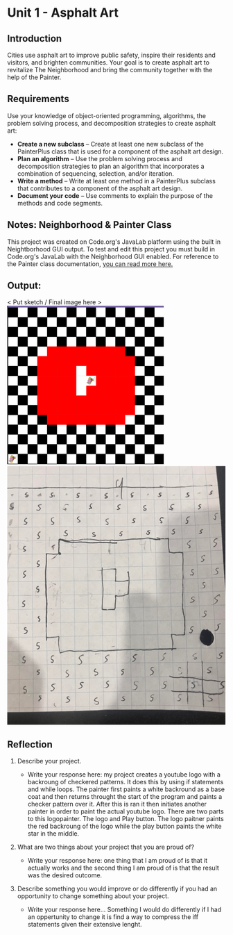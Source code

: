 # Unit 1 - Asphalt Art

## Introduction

Cities use asphalt art to improve public safety, inspire their residents and visitors, and brighten communities. Your goal is to create asphalt art to revitalize The Neighborhood and bring the community together with the help of the Painter.

## Requirements

Use your knowledge of object-oriented programming, algorithms, the problem solving process, and decomposition strategies to create asphalt art:
- **Create a new subclass** – Create at least one new subclass of the PainterPlus class that is used for a component of the asphalt art design.
- **Plan an algorithm** – Use the problem solving process and decomposition strategies to plan an algorithm that incorporates a combination of sequencing, selection, and/or iteration.
- **Write a method** – Write at least one method in a PainterPlus subclass that contributes to a component of the asphalt art design.
- **Document your code** – Use comments to explain the purpose of the methods and code segments.

## Notes: Neighborhood & Painter Class

This project was created on Code.org's JavaLab platform using the built in Neightborhood GUI output. To test and edit this project you must build in Code.org's JavaLab with the Neighborhood GUI enabled. For reference to the Painter class documentation, [you can read more here.](https://studio.code.org/docs/ide/javalab/classes/Painter)

## Output:

< Put sketch / Final image here >   ![alt text](image.png)
![alt text](image-1.png)

## Reflection

1. Describe your project.

   - Write your response here: my project creates a youtube logo with a backroung of checkered patterns. It does this by using if statements and while loops. The painter first paints a white backround as a base coat and then returns throught the start of the program and paints a checker pattern over it. After this is ran it then initiates another painter in order to paint the actual youtube logo. There are two parts to this logopainter. The logo and Play button. The logo paitner paints the red backroung of the logo while the play button paints the white star in the middle.

2. What are two things about your project that you are proud of?

   - Write your response here: one thing that I am proud of is that it actually works and the second thing I am proud of is that the result was the desired outcome. 

3. Describe something you would improve or do differently if you had an opportunity to change something about your project.

   - Write your response here... Something I would do differently if I had an oppertunity to change it is find a way to compress the iff statements given their extensive lenght.
